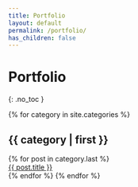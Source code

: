 ```yaml
---
title: Portfolio
layout: default
permalink: /portfolio/
has_children: false
---
```


# Portfolio
{: .no_toc }

<p>
{% for category in site.categories %}
  <h2 name="{{ category | first }}" style="list-style: none !important;">{{ category | first }}</h2>
  {% for post in category.last %}
    <li style="list-style: none !important;"><a href="{{ post.url }}">{{ post.title }}</a></li>
  {% endfor %}
{% endfor %}
</p>

<!-- Print posts

<p>
  {% for post in site.posts %}
      <h1><a href="{{ post.url }}">{{ post.title }}</a></h1>
      {{ post.content }}
      <hr>
  {% endfor %}
<p>

-->